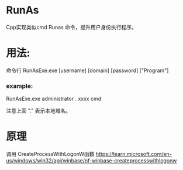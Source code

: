 # RunAs
Cpp实现类似cmd Runas 命令，提升用户身份执行程序。
# 用法:
命令行
RunAsExe.exe [username] [domain] [password] ["Program"]
### example:
  RunAsExe.exe administrator . xxxx cmd
  
  注意上面 "." 表示本地域名。

# 原理
调用 CreateProcessWithLogonW函数
https://learn.microsoft.com/en-us/windows/win32/api/winbase/nf-winbase-createprocesswithlogonw
